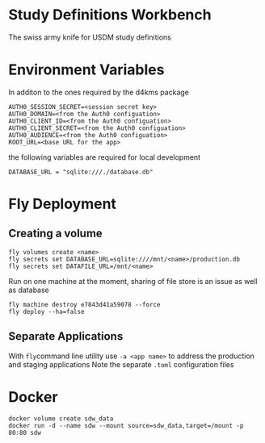 # Study Definitions Workbench

The swiss army knife for USDM study definitions

# Environment Variables

In additon to the ones required by the d4kms package 

```
AUTH0_SESSION_SECRET=<session secret key>
AUTH0_DOMAIN=<from the Auth0 configuation>
AUTH0_CLIENT_ID=<from the Auth0 configuation>
AUTH0_CLIENT_SECRET=<from the Auth0 configuation>
AUTH0_AUDIENCE=<from the Auth0 configuation>
ROOT_URL=<base URL for the app>
```

the following variables are required for local development

```DATABASE_URL = "sqlite:///./database.db"```

# Fly Deployment

## Creating a volume

```
fly volumes create <name>
fly secrets set DATABASE_URL=sqlite:////mnt/<name>/production.db
fly secrets set DATAFILE_URL=/mnt/<name> 
```

Run on one machine at the moment, sharing of file store is an issue as well as database

```
fly machine destroy e7843d41a59078 --force
fly deploy --ha=false
```

## Separate Applications

With ```fly```command line utility use ```-a <app name>``` to address the production and staging applications
Note the separate ```.toml``` configuration files

# Docker

```
docker volume create sdw_data
docker run -d --name sdw --mount source=sdw_data,target=/mount -p 80:80 sdw
```